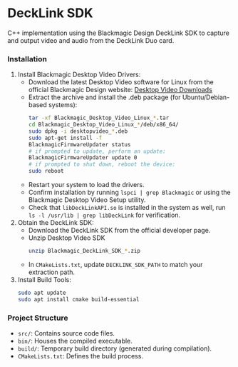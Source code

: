 # DeckLink SDK

C++ implementation using the Blackmagic Design DeckLink SDK to capture and output video and audio from the DeckLink Duo card.

### Installation
1. Install Blackmagic Desktop Video Drivers:
    - Download the latest Desktop Video software for Linux from the official Blackmagic Design website: [Desktop Video Downloads](https://www.blackmagicdesign.com/support/family/capture-and-playback)
    - Extract the archive and install the .deb package (for Ubuntu/Debian-based systems):
      ```bash
      tar -xf Blackmagic_Desktop_Video_Linux_*.tar
      cd Blackmagic_Desktop_Video_Linux_*/deb/x86_64/
      sudo dpkg -i desktopvideo_*.deb
      sudo apt-get install -f
      BlackmagicFirmwareUpdater status
      # if prompted to update, perform an update:
      BlackmagicFirmwareUpdater update 0
      # if prompted to shut down, reboot the device:
      sudo reboot
      ```
    - Restart your system to load the drivers.
    - Confirm installation by running `lspci | grep Blackmagic` or using the Blackmagic Desktop Video Setup utility.
    - Check that `libDeckLinkAPI.so` is installed in the system as well, run `ls -l /usr/lib | grep libDeckLink` for verification.
2. Obtain the DeckLink SDK:
    - Download the DeckLink SDK from the official developer page.
    - Unzip Desktop Video SDK
      ```bash
      unzip Blackmagic_DeckLink_SDK_*.zip
      ```
    - In `CMakeLists.txt`, update `DECKLINK_SDK_PATH` to match your extraction path.
3. Install Build Tools:
      ```bash
      sudo apt update
      sudo apt install cmake build-essential
      ```

### Project Structure
- `src/`: Contains source code files.
- `bin/`: Houses the compiled executable.
- `build/`: Temporary build directory (generated during compilation).
- `CMakeLists.txt`: Defines the build process.     
